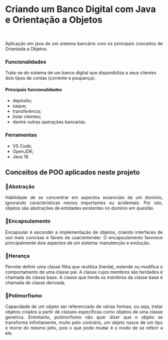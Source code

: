
# Criando um Banco Digital com Java e Orientação a Objetos
</br>
<p align="justify">
Aplicação em java de um sistema bancário com os principais conceitos de Orientada a Objetos. </br>

### Funcionalidades 
Trata-se do sistema de um banco digital que disponibiliza a seus clientes dois tipos de contas (corrente e poupança). </br>
#### Principais funcionalidades
* depósito;
* saque;
* transferência;
* listar cleintes;
* dentre outras operações bancarias.

### Ferramentas
 * VS Code;
 * OpenJDK;
 * Java 18. 

</p>

## Conceitos de POO aplicados neste projeto  

### 🔹Abstração
<p align="justify">
Habilidade de se concentrar em aspectos essenciais de um domínio, ignorando características menos importantes ou acidentais. Por isto, objetos são abstrações de entidades existentes no domínio em questão. 
</p>

### 🔹Encapsulamento
<p align="justify">
Encapsular é esconder a implementação de objetos, criando interfaces de uso mais concisas e fáceis de usar/entender. O encapsulamento favorece principalmente dois aspectos de um sistema: manutenção e evolução.
</p>

### 🔹Herança
<p align="justify">
Permite definir uma classe filha que reutiliza (herda), estende ou modifica o comportamento de uma classe pai. A classe cujos membros são herdados é chamada de classe base. A classe que herda os membros da classe base é chamada de classe derivada.
</p>

### 🔹Polimorfismo
<p align="justify">
Capacidade de um objeto ser referenciado de várias formas, ou seja, tratar objetos criados a partir de classes específicas como objetos de uma classe genérica. Entretanto, polimorfismo não quer dizer que o objeto se transforma infinitamente, muito pelo contrário, um objeto nasce de um tipo e morre do mesmo jeito, pois o que pode mudar é o modo de se referir a ele.
</p>


